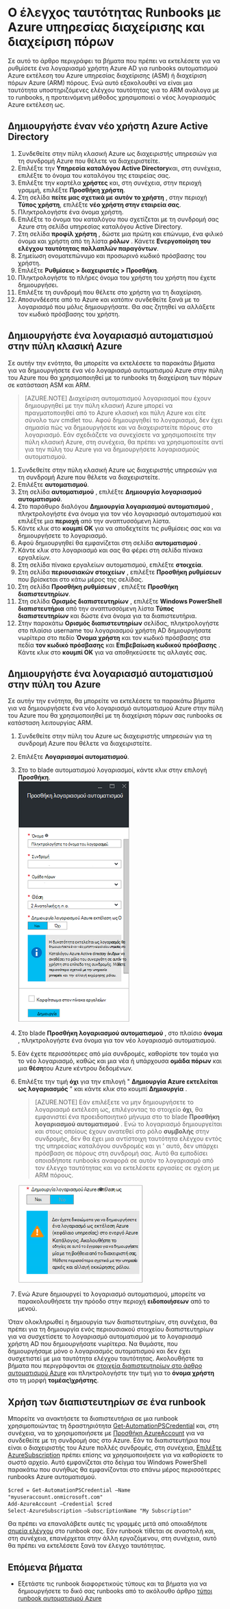 <properties
   pageTitle="Ρύθμιση παραμέτρων λογαριασμού χρήστη Azure AD | Microsoft Azure"
   description="Σε αυτό το άρθρο περιγράφει τον τρόπο ρύθμισης παραμέτρων των διαπιστευτηρίων του λογαριασμού χρήστη AD Azure για runbooks στην αυτοματοποίηση Azure για τον έλεγχο ταυτότητας σε σχέση με ARM και ASM."
   services="automation"
   documentationCenter=""
   authors="MGoedtel"
   manager="jwhit"
   editor="tysonn"
   keywords="καταλόγου Azure active directory χρήστη, azure διαχείρισης, azure ad λογαριασμός χρήστη υπηρεσίας" />
<tags
   ms.service="automation"
   ms.devlang="na"
   ms.topic="get-started-article"
   ms.tgt_pltfrm="na"
   ms.workload="infrastructure-services"
   ms.date="09/12/2016"
   ms.author="magoedte" />

# <a name="authenticate-runbooks-with-azure-service-management-and-resource-manager"></a>Ο έλεγχος ταυτότητας Runbooks με Azure υπηρεσίας διαχείρισης και διαχείριση πόρων

Σε αυτό το άρθρο περιγράφει τα βήματα που πρέπει να εκτελέσετε για να ρυθμίσετε ένα λογαριασμό χρήστη Azure AD για runbooks αυτοματισμού Azure εκτέλεση του Azure υπηρεσίας διαχείρισης (ASM) ή διαχείριση πόρων Azure (ARM) πόρους.  Ενώ αυτό εξακολουθεί να είναι μια ταυτότητα υποστηριζόμενες ελέγχου ταυτότητας για το ARM ανάλογα με το runbooks, η προτεινόμενη μέθοδος χρησιμοποιεί ο νέος λογαριασμός Azure εκτέλεση ως.       

## <a name="create-a-new-azure-active-directory-user"></a>Δημιουργήστε έναν νέο χρήστη Azure Active Directory

1. Συνδεθείτε στην πύλη κλασική Azure ως διαχειριστής υπηρεσιών για τη συνδρομή Azure που θέλετε να διαχειριστείτε.
2. Επιλέξτε την **Υπηρεσία καταλόγου Active Directory**και, στη συνέχεια, επιλέξτε το όνομα του καταλόγου της εταιρείας σας.
3. Επιλέξτε την καρτέλα **χρήστες** και, στη συνέχεια, στην περιοχή γραμμή, επιλέξτε **Προσθήκη χρήστη**.
4. Στη σελίδα **πείτε μας σχετικά με αυτόν το χρήστη** , στην περιοχή **Τύπος χρήστη**, επιλέξτε **νέο χρήστη στην εταιρεία σας**.
5. Πληκτρολογήστε ένα όνομα χρήστη.  
6. Επιλέξτε το όνομα του καταλόγου που σχετίζεται με τη συνδρομή σας Azure στη σελίδα υπηρεσίας καταλόγου Active Directory.
7. Στη σελίδα **προφίλ χρήστη** , δώστε μια πρώτη και επώνυμο, ένα φιλικό όνομα και χρήστη από τη λίστα **ρόλων** .  Κάνετε **Ενεργοποίηση του ελέγχου ταυτότητας πολλαπλών παραγόντων**.
8. Σημείωση ονοματεπώνυμο και προσωρινό κωδικό πρόσβασης του χρήστη.
9. Επιλέξτε **Ρυθμίσεις > διαχειριστές > Προσθήκη**.
10. Πληκτρολογήστε το πλήρες όνομα του χρήστη του χρήστη που έχετε δημιουργήσει.
11. Επιλέξτε τη συνδρομή που θέλετε στο χρήστη για τη διαχείριση.
12. Αποσυνδέεστε από το Azure και κατόπιν συνδεθείτε ξανά με το λογαριασμό που μόλις δημιουργήσατε. Θα σας ζητηθεί να αλλάξετε τον κωδικό πρόσβασης του χρήστη.


## <a name="create-an-automation-account-in-azure-classic-portal"></a>Δημιουργήστε ένα λογαριασμό αυτοματισμού στην πύλη κλασική Azure
Σε αυτήν την ενότητα, θα μπορείτε να εκτελέσετε τα παρακάτω βήματα για να δημιουργήσετε ένα νέο λογαριασμό αυτοματισμού Azure στην πύλη του Azure που θα χρησιμοποιηθεί με το runbooks τη διαχείριση των πόρων σε κατάσταση ASM και ARM.  

>[AZURE.NOTE] Διαχείριση αυτοματισμού λογαριασμοί που έχουν δημιουργηθεί με την πύλη κλασική Azure μπορεί να πραγματοποιηθεί από το Azure κλασική και πύλη Azure και είτε σύνολο των cmdlet του. Αφού δημιουργηθεί το λογαριασμό, δεν έχει σημασία πώς να δημιουργήσετε και να διαχειριστείτε πόρους στο λογαριασμό. Εάν σχεδιάζετε να συνεχίσετε να χρησιμοποιείτε την πύλη κλασική Azure, στη συνέχεια, θα πρέπει να χρησιμοποιείτε αντί για την πύλη του Azure για να δημιουργήσετε λογαριασμούς αυτοματισμού.


1. Συνδεθείτε στην πύλη κλασική Azure ως διαχειριστής υπηρεσιών για τη συνδρομή Azure που θέλετε να διαχειριστείτε.
2. Επιλέξτε **αυτοματισμού**.
3. Στη σελίδα **αυτοματισμού** , επιλέξτε **Δημιουργία λογαριασμού αυτοματισμού**.
4. Στο παράθυρο διαλόγου **Δημιουργία λογαριασμού αυτοματισμού** , πληκτρολογήστε ένα όνομα για τον νέο λογαριασμό αυτοματισμού και επιλέξτε μια **περιοχή** από την αναπτυσσόμενη λίστα.  
5. Κάντε κλικ στο **κουμπί OK** για να αποδεχτείτε τις ρυθμίσεις σας και να δημιουργήσετε το λογαριασμό.
6. Αφού δημιουργηθεί θα εμφανίζεται στη σελίδα **αυτοματισμού** .
7. Κάντε κλικ στο λογαριασμό και σας θα φέρει στη σελίδα πίνακα εργαλείων.  
8. Στη σελίδα πίνακα εργαλείων αυτοματισμού, επιλέξτε **στοιχεία**.
9. Στη σελίδα **περιουσιακών στοιχείων** , επιλέξτε **Προσθήκη ρυθμίσεων** που βρίσκεται στο κάτω μέρος της σελίδας.
10. Στη σελίδα **Προσθήκη ρυθμίσεων** , επιλέξτε **Προσθήκη διαπιστευτηρίων**.
11. Στη σελίδα **Ορισμός διαπιστευτηρίων** , επιλέξτε **Windows PowerShell διαπιστευτήρια** από την αναπτυσσόμενη λίστα **Τύπος διαπιστευτηρίων** και δώστε ένα όνομα για τα διαπιστευτήρια.
12. Στην παρακάτω **Ορισμός διαπιστευτηρίων** σελίδας, πληκτρολογήστε στο πλαίσιο username του λογαριασμού χρήστη AD δημιουργήσατε νωρίτερα στο πεδίο **Όνομα χρήστη** και τον κωδικό πρόσβασης στα πεδία **τον κωδικό πρόσβασης** και **Επιβεβαίωση κωδικού πρόσβασης** . Κάντε κλικ στο **κουμπί OK** για να αποθηκεύσετε τις αλλαγές σας.

## <a name="create-an-automation-account-in-the-azure-portal"></a>Δημιουργήστε ένα λογαριασμό αυτοματισμού στην πύλη του Azure

Σε αυτήν την ενότητα, θα μπορείτε να εκτελέσετε τα παρακάτω βήματα για να δημιουργήσετε ένα νέο λογαριασμό αυτοματισμού Azure στην πύλη του Azure που θα χρησιμοποιηθεί με τη διαχείριση πόρων σας runbooks σε κατάσταση λειτουργίας ARM.  

1. Συνδεθείτε στην πύλη του Azure ως διαχειριστής υπηρεσιών για τη συνδρομή Azure που θέλετε να διαχειριστείτε.
2. Επιλέξτε **Λογαριασμοί αυτοματισμού**.
3. Στο το blade αυτοματισμού λογαριασμοί, κάντε κλικ στην επιλογή **Προσθήκη**.<br>![Προσθήκη λογαριασμού αυτοματισμού](media/automation-sec-configure-azure-runas-account/add-automation-acct-properties.png)
2. Στο blade **Προσθήκη λογαριασμού αυτοματισμού** , στο πλαίσιο **όνομα** , πληκτρολογήστε ένα όνομα για τον νέο λογαριασμό αυτοματισμού.
5. Εάν έχετε περισσότερες από μία συνδρομές, καθορίστε τον τομέα για το νέο λογαριασμό, καθώς και μια νέα ή υπάρχουσα **ομάδα πόρων** και μια **θέση**του Azure κέντρου δεδομένων.
3. Επιλέξτε την τιμή **όχι** για την επιλογή " **Δημιουργία Azure εκτελείται ως λογαριασμός** " και κάντε κλικ στο κουμπί **Δημιουργία** .  

    >[AZURE.NOTE] Εάν επιλέξετε να μην δημιουργήσετε το λογαριασμό εκτέλεση ως, επιλέγοντας το στοιχείο **όχι**, θα εμφανιστεί ένα προειδοποιητικό μήνυμα στο το blade **Προσθήκη λογαριασμού αυτοματισμού** .  Ενώ το λογαριασμό δημιουργείται και στους οποίους έχουν ανατεθεί στο ρόλο **συμβολής** στην συνδρομής, δεν θα έχει μια αντίστοιχη ταυτότητα ελέγχου εντός της υπηρεσίας καταλόγου συνδρομές και γι ' αυτό, δεν υπάρχει πρόσβαση σε πόρους στη συνδρομή σας.  Αυτό θα εμποδίσει οποιαδήποτε runbooks αναφορά σε αυτόν το λογαριασμό από τον έλεγχο ταυτότητας και να εκτελέσετε εργασίες σε σχέση με ARM πόρους.

    ![Προσθήκη αυτοματισμού λογαριασμού προειδοποίηση](media/automation-sec-configure-azure-runas-account/add-automation-acct-properties-error.png)

4. Ενώ Azure δημιουργεί το λογαριασμό αυτοματισμού, μπορείτε να παρακολουθήσετε την πρόοδο στην περιοχή **ειδοποιήσεων** από το μενού.

Όταν ολοκληρωθεί η δημιουργία των διαπιστευτηρίων, στη συνέχεια, θα πρέπει για τη δημιουργία ενός περιουσιακού στοιχείου διαπιστευτηρίων για να συσχετίσετε το λογαριασμό αυτοματισμού με το λογαριασμό χρήστη AD που δημιουργήσατε νωρίτερα.  Να θυμάστε, που δημιουργήσαμε μόνο ο λογαριασμός αυτοματισμού και δεν έχει συσχετιστεί με μια ταυτότητα ελέγχου ταυτότητας.  Ακολουθήστε τα βήματα που περιγράφονται σε [στοιχεία διαπιστευτηρίων στο άρθρο αυτοματισμού Azure](../automation/automation-credentials.md#creating-a-new-credential) και πληκτρολογήστε την τιμή για το **όνομα χρήστη** στο τη μορφή **τομέας\χρήστης**.

## <a name="use-the-credential-in-a-runbook"></a>Χρήση των διαπιστευτηρίων σε ένα runbook

Μπορείτε να ανακτήσετε τα διαπιστευτήρια σε μια runbook χρησιμοποιώντας τη δραστηριότητα [Get-AutomationPSCredential](http://msdn.microsoft.com/library/dn940015.aspx) και, στη συνέχεια, να το χρησιμοποιήσετε με [Προσθήκη AzureAccount](http://msdn.microsoft.com/library/azure/dn722528.aspx) για να συνδεθείτε με τη συνδρομή σας στο Azure. Εάν τα διαπιστευτήρια που είναι ο διαχειριστής του Azure πολλές συνδρομές, στη συνέχεια, [Επιλέξτε AzureSubscription](http://msdn.microsoft.com/library/dn495203.aspx) πρέπει επίσης να χρησιμοποιήσετε για να καθορίσετε το σωστό αρχείο. Αυτό εμφανίζεται στο δείγμα του Windows PowerShell παρακάτω που συνήθως θα εμφανίζονται στο επάνω μέρος περισσότερες runbooks Azure αυτοματισμού.

    $cred = Get-AutomationPSCredential –Name "myuseraccount.onmicrosoft.com"
    Add-AzureAccount –Credential $cred
    Select-AzureSubscription –SubscriptionName "My Subscription"

Θα πρέπει να επαναλάβετε αυτές τις γραμμές μετά από οποιαδήποτε [σημεία ελέγχου](http://technet.microsoft.com/library/dn469257.aspx#bk_Checkpoints) στο runbook σας. Εάν runbook τίθεται σε αναστολή και, στη συνέχεια, επανέρχεται στην άλλη εργαζόμενου, στη συνέχεια, αυτό θα πρέπει να εκτελέσετε ξανά τον έλεγχο ταυτότητας.

## <a name="next-steps"></a>Επόμενα βήματα
* Εξετάστε τις runbook διαφορετικούς τύπους και τα βήματα για να δημιουργήσετε το δικό σας runbooks από το ακόλουθο άρθρο [τύποι runbook αυτοματισμού Azure](../automation/automation-runbook-types.md)
